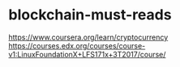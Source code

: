 # blockchain-must-reads
https://www.coursera.org/learn/cryptocurrency
https://courses.edx.org/courses/course-v1:LinuxFoundationX+LFS171x+3T2017/course/
